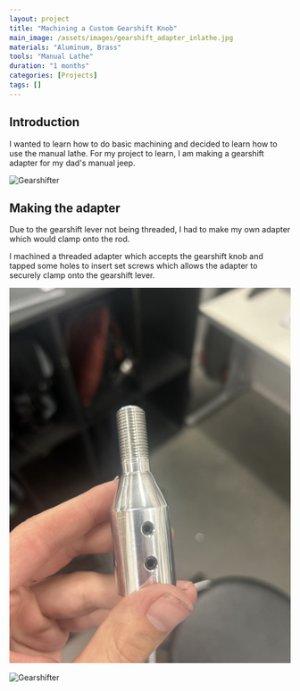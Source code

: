 ```yaml
---
layout: project
title: "Machining a Custom Gearshift Knob"
main_image: /assets/images/gearshift_adapter_inlathe.jpg
materials: "Aluminum, Brass"
tools: "Manual Lathe"
duration: "1 months"
categories: [Projects]
tags: []
---
```


## Introduction

I wanted to learn how to do basic machining and decided to learn how to use the manual lathe.
For my project to learn, I am making a gearshift adapter for my dad's manual jeep.


![Gearshifter](/assets/images/gearshift_whole.jpg)

## Making the adapter

Due to the gearshift lever not being threaded, I had to make my own adapter which would clamp onto the rod.

I machined a threaded adapter which accepts the gearshift knob and tapped some holes to insert set screws which allows the adapter to securely clamp onto the gearshift lever. 

![Gearshifter](/assets/images/gearshift_adapter.jpg)


![Gearshifter](/assets/images/gearshift_inlathe.jpg)

